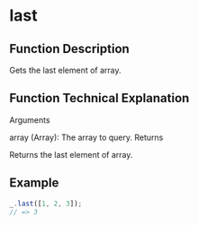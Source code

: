 # last

## Function Description

Gets the last element of array.

## Function Technical Explanation

Arguments

array (Array): The array to query.
Returns

Returns the last element of array.

## Example

```javascript
_.last([1, 2, 3]);
// => 3
```
